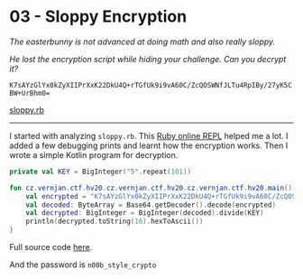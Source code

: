 # 03 - Sloppy Encryption

*The easterbunny is not advanced at doing math and also really sloppy.*

*He lost the encryption script while hiding your challenge. Can you decrypt it?*

`K7sAYzGlYx0kZyXIIPrXxK22DkU4Q+rTGfUk9i9vA60C/ZcQOSWNfJLTu4RpIBy/27yK5CBW+UrBhm0=`

[sloppy.rb](sloppy.rb)

---

I started with analyzing `sloppy.rb`. This [Ruby online REPL](https://repl.it/languages/ruby) helped me a lot.
I added a few debugging prints and learnt how the encryption works. Then I wrote a simple Kotlin program for decryption. 

```kotlin
private val KEY = BigInteger("5".repeat(101))

fun cz.vernjan.ctf.hv20.cz.vernjan.ctf.hv20.cz.vernjan.ctf.hv20.main() {
    val encrypted = "K7sAYzGlYx0kZyXIIPrXxK22DkU4Q+rTGfUk9i9vA60C/ZcQOSWNfJLTu4RpIBy/27yK5CBW+UrBhm0="
    val decoded: ByteArray = Base64.getDecoder().decode(encrypted)
    val decrypted: BigInteger = BigInteger(decoded).divide(KEY)
    println(decrypted.toString(16).hexToAscii())
}
```

Full source code [here](../../../src/main/kotlin/cz/vernjan/ctf/he19/ch03/Challenge03.kt).

And the password is `n00b_style_crypto`